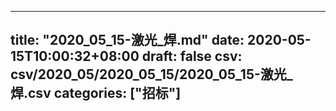 
---
title: "2020_05_15-激光_焊.md"
date: 2020-05-15T10:00:32+08:00
draft: false
csv: csv/2020_05/2020_05_15/2020_05_15-激光_焊.csv
categories: ["招标"]
---
